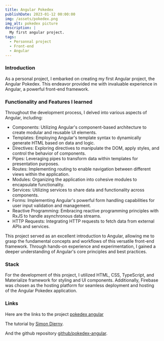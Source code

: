 ```yaml
---
title: Angular Pokedex
publishDate: 2023-01-12 00:00:00
img: /assets/pokedex.png
img_alt: pokedex picture
description: |
  My first angular project.
tags:
  - Personnal project
  - Front-end
  - Angular
---
```


### Introduction

As a personal project, I embarked on creating my first Angular project, the Angular Pokedex. This endeavor provided me with invaluable experience in Angular, a powerful front-end framework.

### Functionality and Features I learned

Throughout the development process, I delved into various aspects of Angular, including:

* Components: Utilizing Angular's component-based architecture to create modular and reusable UI elements.
* Templates: Employing Angular's template syntax to dynamically generate HTML based on data and logic.
* Directives: Exploring directives to manipulate the DOM, apply styles, and control the behavior of components.
* Pipes: Leveraging pipes to transform data within templates for presentation purposes.
* Routes: Implementing routing to enable navigation between different views within the application.
* Modules: Organizing the application into cohesive modules to encapsulate functionality.
* Services: Utilizing services to share data and functionality across components.
* Forms: Implementing Angular's powerful form handling capabilities for user input validation and management.
* Reactive Programming: Embracing reactive programming principles with RxJS to handle asynchronous data streams.
* HTTP Requests: Integrating HTTP requests to fetch data from external APIs and services.
  
This project served as an excellent introduction to Angular, allowing me to grasp the fundamental concepts and workflows of this versatile front-end framework. Through hands-on experience and experimentation, I gained a deeper understanding of Angular's core principles and best practices.

### Stack

For the development of this project, I utilized HTML, CSS, TypeScript, and Materialize framework for styling and UI components. Additionally, Firebase was chosen as the hosting platform for seamless deployment and hosting of the Angular Pokedex application.

### Links

Here are the links to the project [pokedex angular](https://pokedex-angular-58709.web.app/pokemons)

The tutorial by [Simon Dierny](https://www.youtube.com/watch?v=DTIYVffhJuU&t=22316s).

And the github repository [github/pokedex-angular](https://github.com/AlexandreMoreau2002/Pokedex-angular).
